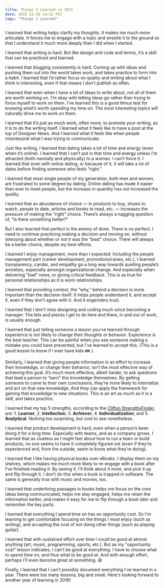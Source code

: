 ```yaml
---
title: Things I Learned in 2015
date: 2015-12-29 14:52 PST
tags: "Things I Learned"
---
```


I learned that writing helps clarify my thoughts. It makes me much more articulate. It forces me to engage with a topic and wrestle it to the ground so that I understand it much more deeply than I did when I started.

I learned that writing is hard. But like design and code and tennis, it’s a skill that can be practiced and learned.

I learned that blogging consistently is hard. Coming up with ideas and pushing them out into the world takes work, and takes practice to form into a habit. I learned that I’d rather focus on quality and writing about what I think is interesting, even if that means I don’t publish as often.

I learned that even when I have a lot of ideas to write about, not all of them are worth working on. I’m okay with letting ideas go rather than trying to force myself to work on them. I’ve learned this is a good litmus test for knowing what’s worth spending my time on. The most interesting topics will naturally drive me to work on them.

I learned that it’s just as much work, often more, to promote your writing, as it is to do the writing itself. I learned what it feels like to have a post at the top of Designer News. And I learned what it feels like when people misinterpret what I was trying to communicate.

Just like writing, I learned that dating takes a lot of time and energy (even when it’s online). I learned that I can’t put in that time and energy unless I’m attracted (both mentally and physically) to a woman. I can’t force it. I learned that even with online dating, or because of it, it will take a lot of dates before finding someone who feels “right.”

I learned that most single people of my generation, both men and women, are frustrated to some degree by dating. Online dating has made it easier than ever to meet people, but the increase in quantity has not increased the quality.

I learned that an abundance of choice — in products to buy, shows to watch, people to date, articles and books to read, etc. — increases the pressure of making the “right” choice. There’s always a nagging question of, “Is there something better?”

But I also learned that perfect is the enemy of done. There is no perfect. I need to continue practicing making a decision and moving on, without stressing about whether or not it was the “best” choice. There will always be a better choice, despite my best efforts.

I learned I enjoy management, more than I expected. Including the people management part (career development, promotions/raises, etc.). I learned transparency, candor, and empathy go a long way towards quelling people’s anxieties, especially amongst organizational change. And especially when delivering “bad” news, or giving critical feedback. This is as true for personal relationships as it is work relationships.

I learned that providing context, the “why,” behind a decision is more important than the decision itself. It helps people understand it, and accept it, even if they don’t agree with it. And it engenders trust.

I learned that I don’t miss designing and coding much since becoming a manager. The bits and pieces I get to do here and there, in and out of work, is usually enough.

I learned that just telling someone a lesson you’ve learned through experience is not likely to change their thoughts or behavior. Experience is the best teacher. This can be painful when you see someone making a mistake you could have prevented, but I've learned to accept this. (This is a good lesson to know if I ever have kids 👪 ).

Similarly, I learned that giving people information in an effort to increase their knowledge, or change their behavior, isn’t the most effective way of achieving this goal. It’s much more effective, albeit harder, to ask questions that lead a person to “earn” this knowledge themselves. By getting someone to come to their own conclusions, they’re more likely to internalize and act on that new knowledge. And they can apply the framework for gaining that knowledge to new situations. This is an art as much as it is a skill, and takes practice.

I learned that my top 5 strengths, according to the [Clifton StrengthsFinder](http://www.strengthsfinder.com/), are: 1. **Learner**; 2. **Intellection**; 3. **Achiever**; 4. **Individualization**; and 5. **Analytical**. Nothing too surprising, but cool to see nonetheless.

I learned that product development is hard, even when a person’s been doing it for a long time. Especially with teams, and as a company grows. I learned that as clueless as I might feel about how to run a team or build products, no one seems to have it completely figured out (even if they’re experienced and, from the outside, seem to know what they’re doing).

I learned that I like having physical books over eBooks. I display them on my shelves, which makes me much more likely to re-engage with a book after I’ve finished reading it. By seeing it, I’ll think about it more, and pick it up and flip through it. I don’t do this when a book is trapped in software. The same is generally true with music and movies, too.

I learned that underlining passages in books helps me focus on the core ideas being communicated, helps me stay engaged, helps me retain the information better, and makes it easy for me to flip through a book later and remember the key parts.

I learned that everything I spend time on has an opportunity cost. So I'm learning to get comfortable focusing on the things I most enjoy (such as writing), and accepting the cost of not doing other things (such as playing guitar).

I learned that with sustained effort over time I could be good at almost anything (art, music, programming, sports, etc.). But as my "opportunity cost" lesson indicates, I can’t be good at everything. I have to choose what to spend time on, and thus what to be good at. And with enough effort, perhaps I'll even become great at something. 😄

Finally, I learned that I can't possibly document everything I've learned in a year. There were too many lessons, big and small. Here's looking forward to another year of learning in 2016!

